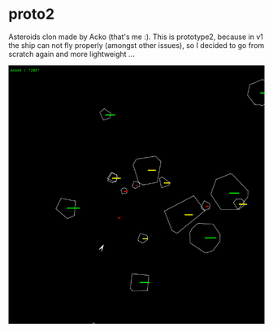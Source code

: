 proto2
======

Asteroids clon made by Acko (that's me :). This is prototype2, because in v1 the ship
can not fly properly (amongst other issues), so I decided to go from
scratch again and more lightweight ...

![](https://github.com/mmizera/proto2/blob/master/shoot.png?raw=true])
